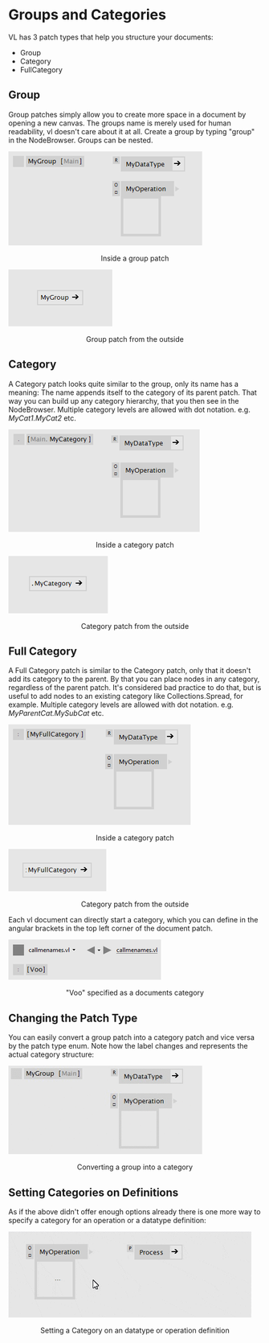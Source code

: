 # Groups and Categories

VL has 3 patch types that help you structure your documents:

* Group
* Category
* FullCategory

## Group
Group patches simply allow you to create more space in a document by opening a new canvas. The groups name is merely used for human readability, vl doesn't care about it at all. Create a group by typing "group" in the NodeBrowser. Groups can be nested.

![](../../images/language/02_GroupInside.PNG)
<center>Inside a group patch</center>

![](../../images/language/01_GroupOutside.PNG)
<center>Group patch from the outside</center>

## Category
A Category patch looks quite similar to the group, only its name has a meaning: The name appends itself to the category of its parent patch. That way you can build up any category hierarchy, that you then see in the NodeBrowser. Multiple category levels are allowed with dot notation. e.g. _MyCat1.MyCat2_ etc.

![](../../images/language/04_CategoryInside.PNG)
<center>Inside a category patch</center>

![](../../images/language/03_CategoryOutside.PNG)
<center>Category patch from the outside</center>

## Full Category
A Full Category patch is similar to the Category patch, only that it doesn't add its category to the parent. By that you can place nodes in any category, regardless of the parent patch. It's considered bad practice to do that, but is useful to add nodes to an existing category like Collections.Spread, for example. Multiple category levels are allowed with dot notation. e.g. _MyParentCat.MySubCat_ etc.

![](../../images/language/06_FullCategoryInside.PNG)
<center>Inside a category patch</center>

![](../../images/language/05_FullCategoryOutside.PNG)
<center>Category patch from the outside</center>

Each vl document can directly start a category, which you can define in the angular brackets in the top left corner of the document patch.

![](../../images/language/07_DocPatch.png)
<center>"Voo" specified as a documents category</center>

## Changing the Patch Type
You can easily convert a group patch into a category patch and vice versa by the patch type enum. Note how the label changes and represents the actual category structure:

![](../../images/language/08_ChangePatchType.gif)
<center>Converting a group into a category</center>

## Setting Categories on Definitions
As if the above didn't offer enough options already there is one more way to specify a category for an operation or a datatype definition:

![](../../images/language/09_SetCategoryOnDef.gif)
<center>Setting a Category on an datatype or operation definition</center>
